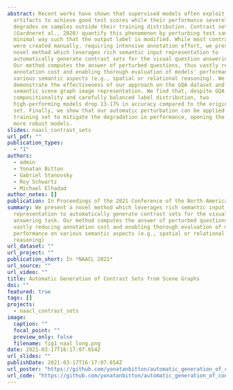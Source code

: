 ```yaml
---
abstract: Recent works have shown that supervised models often exploit data
  artifacts to achieve good test scores while their performance severely
  degrades on samples outside their training distribution. Contrast sets
  (Gardneret al., 2020) quantify this phenomenon by perturbing test samples in a
  minimal way such that the output label is modified. While most contrast sets
  were created manually, requiring intensive annotation effort, we present a
  novel method which leverages rich semantic input representation to
  automatically generate contrast sets for the visual question answering task.
  Our method computes the answer of perturbed questions, thus vastly reducing
  annotation cost and enabling thorough evaluation of models' performance on
  various semantic aspects (e.g., spatial or relational reasoning). We
  demonstrate the effectiveness of our approach on the GQA dataset and its
  semantic scene graph image representation. We find that, despite GQA's
  compositionality and carefully balanced label distribution, two
  high-performing models drop 13-17% in accuracy compared to the original test
  set. Finally, we show that our automatic perturbation can be applied to the
  training set to mitigate the degradation in performance, opening the door to
  more robust models.
slides: naacl_contrast_sets
url_pdf: ""
publication_types:
  - "1"
authors:
  - admin
  - Yonatan Bitton
  - Gabriel Stanovsky
  - Roy Schwartz
  - Michael Elhadad
author_notes: []
publication: In Proceedings of the 2021 Conference of the North American Chapter of the Association for Computational Linguistics (NAACL 2021)
summary: We present a novel method which leverages rich semantic input
  representation to automatically generate contrast sets for the visual question
  answering task. Our method computes the answer of perturbed questions, thus
  vastly reducing annotation cost and enabling thorough evaluation of models'
  performance on various semantic aspects (e.g., spatial or relational
  reasoning)
url_dataset: ""
url_project: ""
publication_short: In *NAACL 2021*
url_source: ""
url_video: ""
title: Automatic Generation of Contrast Sets from Scene Graphs
doi: ""
featured: true
tags: []
projects:
  - naacl_contrast_sets
image:
  caption: ""
  focal_point: ""
  preview_only: false
  filename: fig1_naal_long.png
date: 2021-03-17T16:17:07.654Z
url_slides: ""
publishDate: 2021-03-17T16:17:07.654Z
url_poster: "https://github.com/yonatanbitton/automatic_generation_of_contrast_sets_from_scene_graphs/raw/main/contrast_sets_poster.pdf"
url_code: "https://github.com/yonatanbitton/automatic_generation_of_contrast_sets_from_scene_graphs"
---
```

